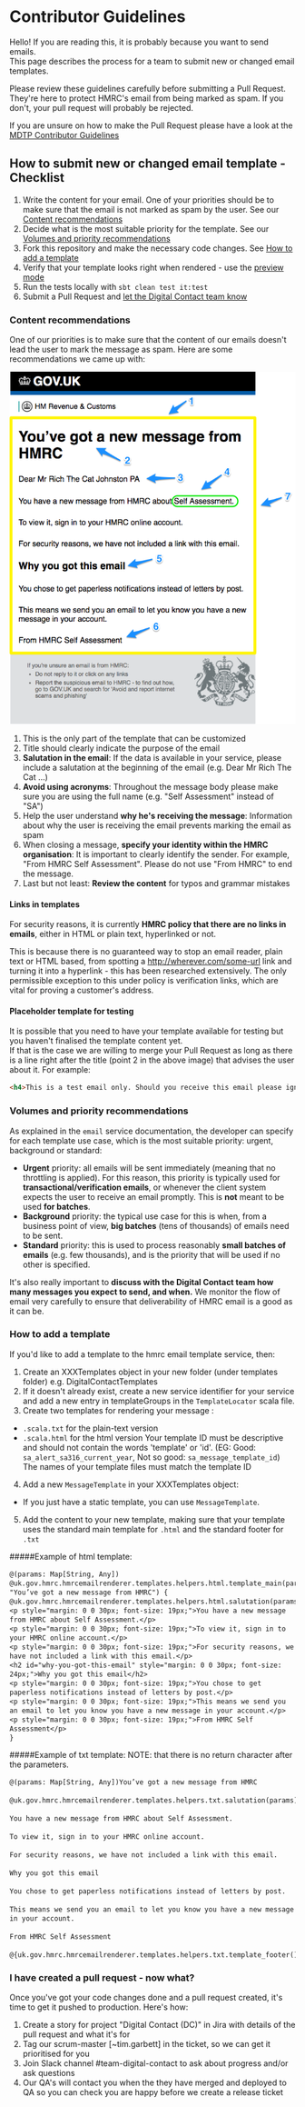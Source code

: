 # Contributor Guidelines

Hello! If you are reading this, it is probably because you want to send emails.  
This page describes the process for a team to submit new or changed email templates. 

Please review these guidelines carefully before submitting a Pull Request. 
They're here to protect HMRC's email from being marked as spam. If you don't, your pull request will probably be rejected. 

If you are unsure on how to make the Pull Request please have a look at the [MDTP Contributor Guidelines](https://github.com/hmrc/mdtp-contributor-guidelines/blob/master/CONTRIBUTING.md)

## How to submit new or changed email template - Checklist 

1. Write the content for your email. One of your priorities should be to make sure that the email is not marked as spam by the user. See our [Content recommendations](#content-recommendations)
2. Decide what is the most suitable priority for the template. See our [Volumes and priority recommendations](#volumes-and-priority-recommendations)
3. Fork this repository and make the necessary code changes. See [How to add a template](#how-to-add-a-template)
4. Verify that your template looks right when rendered - use the [preview mode](/README.md#preview-mode)
5. Run the tests locally with `sbt clean test it:test`
6. Submit a Pull Request and [let the Digital Contact team know](#i-have-created-a-pull-request---now-what)


### Content recommendations

One of our priorities is to make sure that the content of our emails doesn't lead the user to mark the message as spam. Here are some recommendations we came up with:

![Alt text](doc/content_guidelines.png?raw=true "Content guidelines")

1. This is the only part of the template that can be customized 
2. Title should clearly indicate the purpose of the email
3. **Salutation in the email**: If the data is available in your service, please include a salutation at the beginning of the email (e.g. Dear Mr Rich The Cat ...)
4. **Avoid using acronyms**: Throughout the message body please make sure you are using the full name (e.g. "Self Assessment" instead of "SA")
5. Help the user understand **why he's receiving the message**: Information about why the user is receiving the email prevents marking the email as spam
6. When closing a message, **specify your identity within the HMRC organisation**: It is important to clearly identify the sender. For example, "From HMRC Self Assessment". Please do not use "From HMRC" to end the message.
7. Last but not least: **Review the content** for typos and grammar mistakes


#### Links in templates

For security reasons, it is currently **HMRC policy that there are no links in emails**, either in HTML or plain text, hyperlinked or not.

This is because there is no guaranteed way to stop an email reader, plain text or HTML based, from spotting a http://wherever.com/some-url link and turning it into a hyperlink - this has been researched extensively. The only permissible exception to this under policy is verification links, which are vital for proving a customer's address.

#### Placeholder template for testing
It is possible that you need to have your template available for testing but you haven't finalised the template content yet.  
If that is the case we are willing to merge your Pull Request as long as there is a line right after the title (point 2 in the above image) that advises the user about it.
For example:
```html
<h4>This is a test email only. Should you receive this email please ignore it</h4>
```

### Volumes and priority recommendations

As explained in the `email` service documentation, the developer can specify for each template use case, which is the most suitable priority: urgent, background or standard:

- **Urgent** priority: all emails will be sent immediately (meaning that no throttling is applied). For this reason, this priority is typically used for **transactional/verification emails**, or whenever the client system expects the user to receive an email promptly. This is **not** meant to be used **for batches**.
- **Background** priority: the typical use case for this is when, from a business point of view, **big batches** (tens of thousands) of emails need to be sent.
- **Standard** priority: this is used to process reasonably **small batches of emails** (e.g. few thousands), and is the priority that will be used if no other is specified.

It's also really important to **discuss with the Digital Contact team how many messages you expect to send, and when.** We monitor the flow of email very carefully to ensure that deliverability of HMRC email is a good as it can be.


### How to add a template

If you'd like to add a template to the hmrc email template service, then:

1. Create an XXXTemplates object in your new folder (under templates folder) e.g. DigitalContactTemplates
2. If it doesn't already exist, create a new service identifier for your service and add a new entry in templateGroups in the `TemplateLocator` scala file.
4. Create two templates for rendering your message :
  * `.scala.txt` for the plain-text version
  * `.scala.html` for the html version
  Your template ID must be descriptive and should not contain the words 'template' or 'id'. (EG: Good: `sa_alert_sa316_current_year`, Not so good: `sa_message_template_id`)
  The names of your template files must match the template ID
4. Add a new `MessageTemplate` in your XXXTemplates object: 
  * If you just have a static template, you can use `MessageTemplate`. 
5. Add the content to your new template, making sure that your template uses the standard main template for `.html` and the standard footer for `.txt`

#####Example of html template:
```
@(params: Map[String, Any])
@uk.gov.hmrc.hmrcemailrenderer.templates.helpers.html.template_main(params, "You’ve got a new message from HMRC") {
@uk.gov.hmrc.hmrcemailrenderer.templates.helpers.html.salutation(params)
<p style="margin: 0 0 30px; font-size: 19px;">You have a new message from HMRC about Self Assessment.</p>
<p style="margin: 0 0 30px; font-size: 19px;">To view it, sign in to your HMRC online account.</p>
<p style="margin: 0 0 30px; font-size: 19px;">For security reasons, we have not included a link with this email.</p>
<h2 id="why-you-got-this-email" style="margin: 0 0 30px; font-size: 24px;">Why you got this email</h2>
<p style="margin: 0 0 30px; font-size: 19px;">You chose to get paperless notifications instead of letters by post.</p>
<p style="margin: 0 0 30px; font-size: 19px;">This means we send you an email to let you know you have a new message in your account.</p>
<p style="margin: 0 0 30px; font-size: 19px;">From HMRC Self Assessment</p>
}
```

#####Example of txt template:
NOTE: that there is no return character after the parameters.
```
@(params: Map[String, Any])You’ve got a new message from HMRC

@uk.gov.hmrc.hmrcemailrenderer.templates.helpers.txt.salutation(params)

You have a new message from HMRC about Self Assessment.

To view it, sign in to your HMRC online account.

For security reasons, we have not included a link with this email.

Why you got this email

You chose to get paperless notifications instead of letters by post.

This means we send you an email to let you know you have a new message in your account.

From HMRC Self Assessment

@{uk.gov.hmrc.hmrcemailrenderer.templates.helpers.txt.template_footer()}
```

### I have created a pull request - now what?

Once you've got your code changes done and a pull request created, it's time to get it pushed to production. Here's how:

1. Create a story for project "Digital Contact (DC)" in Jira with details of the pull request and what it's for
2. Tag our scrum-master [~tim.garbett] in the ticket, so we can get it prioritised for you
3. Join Slack channel #team-digital-contact to ask about progress and/or ask questions
4. Our QA's will contact you when the they have merged and deployed to QA so you can check you are happy before we create a release ticket

